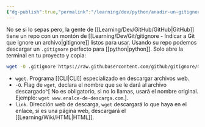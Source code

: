 ```yaml
---
{"dg-publish":true,"permalink":"/learning/dev/python/anadir-un-gitignore-listo-en-python/","created":"2024-09-23T18:54","updated":"2025-01-03T22:29"}
---
```


No se si lo sepas pero, la gente de [[Learning/Dev/GitHub/GitHub\|GitHub]] tiene un repo con un montón de [[Learning/Dev/Git/gitignore - Indicar a Git que ignore un archivo\|gitignore]] listos para usar. Usando su repo podemos descargar un `.gitignore` perfecto para [[python\|python]]. Solo abre la terminal en tu proyecto y copia:
```bash
wget -O .gitignore https://raw.githubusercontent.com/github/gitignore/main/Python.gitignore
```
- `wget`. Programa [[CLI\|CLI]] especializado en descargar archivos web.
- `-O`. Flag de `wget`, declara el nombre que se le dará al archivo descargado^[ No es obligatorio, si no lo llamas, usará el nombre original. Ejemplo: `wget www.enalce-de-descarga.com`.].
- `link`. Dirección web de descarga, `wget` descargará lo que haya en el enlace, si es una página web, descargará el [[Learning/Wiki/HTML\|HTML]]. 